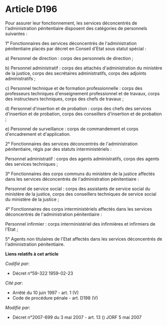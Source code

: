 # Article D196

Pour assurer leur fonctionnement, les services déconcentrés de l'administration pénitentiaire disposent des catégories de
personnels suivantes :

1° Fonctionnaires des services déconcentrés de l'administration pénitentiaire placés par décret en Conseil d'Etat sous statut
spécial :

a) Personnel de direction : corps des personnels de direction ;

b) Personnel administratif : corps des attachés d'administration du ministère de la justice, corps des secrétaires
administratifs, corps des adjoints administratifs ;

c) Personnel technique et de formation professionnelle : corps des professeurs techniques d'enseignement professionnel et de
travaux, corps des instructeurs techniques, corps des chefs de travaux ;

d) Personnel d'insertion et de probation : corps des chefs des services d'insertion et de probation, corps des conseillers
d'insertion et de probation ;

e) Personnel de surveillance : corps de commandement et corps d'encadrement et d'application.

2° Fonctionnaires des services déconcentrés de l'administration pénitentiaire, régis par des statuts interministériels :

Personnel administratif : corps des agents administratifs, corps des agents des services techniques ;

3° Fonctionnaires des corps communs du ministère de la justice affectés dans les services déconcentrés de l'administration
pénitentiaire :

Personnel de service social : corps des assistants de service social du ministère de la justice, corps des conseillers
techniques de service social du ministère de la justice ;

4° Fonctionnaires des corps interministériels affectés dans les services déconcentrés de l'administration pénitentiaire :

Personnel infirmier : corps interministériel des infirmières et infirmiers de l'Etat ;

5° Agents non titulaires de l'Etat affectés dans les services déconcentrés de l'administration pénitentiaire.

**Liens relatifs à cet article**

_Codifié par_:

  - Décret n°59-322 1959-02-23

_Cité par_:

  - Arrêté du 10 juin 1997 - art. 1 (V)
  - Code de procédure pénale - art. D198 (V)

_Modifié par_:

  - Décret n°2007-699 du 3 mai 2007 - art. 13 () JORF 5 mai 2007
